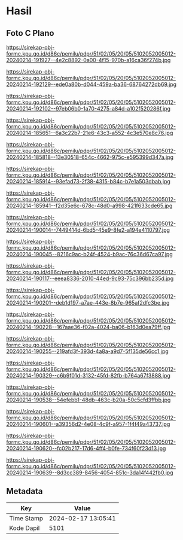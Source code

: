 # Hasil

## Foto C Plano

https://sirekap-obj-formc.kpu.go.id/d86c/pemilu/pdpr/51/02/05/20/05/5102052005012-20240214-191927--4e2c8892-0a00-4f15-970b-a16ca36f274b.jpg

https://sirekap-obj-formc.kpu.go.id/d86c/pemilu/pdpr/51/02/05/20/05/5102052005012-20240214-192129--ede0a80b-d044-459a-ba36-68764272db69.jpg

https://sirekap-obj-formc.kpu.go.id/d86c/pemilu/pdpr/51/02/05/20/05/5102052005012-20240214-192102--97eb06b0-1a70-4275-a84d-a102f520286f.jpg

https://sirekap-obj-formc.kpu.go.id/d86c/pemilu/pdpr/51/02/05/20/05/5102052005012-20240214-185651--6a3c22b7-21e6-43c3-a552-4c3e570e8c76.jpg

https://sirekap-obj-formc.kpu.go.id/d86c/pemilu/pdpr/51/02/05/20/05/5102052005012-20240214-185818--13e30518-654c-4662-975c-e595399d347a.jpg

https://sirekap-obj-formc.kpu.go.id/d86c/pemilu/pdpr/51/02/05/20/05/5102052005012-20240214-185914--93efad73-2f38-4315-b84c-b7e1a503dbab.jpg

https://sirekap-obj-formc.kpu.go.id/d86c/pemilu/pdpr/51/02/05/20/05/5102052005012-20240214-185941--f2d35e6c-678c-48d0-a998-421f633cde65.jpg

https://sirekap-obj-formc.kpu.go.id/d86c/pemilu/pdpr/51/02/05/20/05/5102052005012-20240214-190014--7449414d-6bd5-45e9-8fe2-a194e4110797.jpg

https://sirekap-obj-formc.kpu.go.id/d86c/pemilu/pdpr/51/02/05/20/05/5102052005012-20240214-190045--8216c9ac-b24f-4524-b9ac-76c36d67ca97.jpg

https://sirekap-obj-formc.kpu.go.id/d86c/pemilu/pdpr/51/02/05/20/05/5102052005012-20240214-190117--eeea8336-2010-44ed-9c93-75c396bb235d.jpg

https://sirekap-obj-formc.kpu.go.id/d86c/pemilu/pdpr/51/02/05/20/05/5102052005012-20240214-190201--deb1d197-a7ae-443e-8b7e-965af2dfc3be.jpg

https://sirekap-obj-formc.kpu.go.id/d86c/pemilu/pdpr/51/02/05/20/05/5102052005012-20240214-190228--167aae36-f02a-4024-ba06-b163d0ea79ff.jpg

https://sirekap-obj-formc.kpu.go.id/d86c/pemilu/pdpr/51/02/05/20/05/5102052005012-20240214-190255--219afd3f-393d-4a8a-a9d7-5f135de56cc1.jpg

https://sirekap-obj-formc.kpu.go.id/d86c/pemilu/pdpr/51/02/05/20/05/5102052005012-20240214-190329--c6b9f01d-3132-45fd-82fb-b764a67f3888.jpg

https://sirekap-obj-formc.kpu.go.id/d86c/pemilu/pdpr/51/02/05/20/05/5102052005012-20240214-190538--54efebb1-48db-463c-b20a-50c5cfd3ffbb.jpg

https://sirekap-obj-formc.kpu.go.id/d86c/pemilu/pdpr/51/02/05/20/05/5102052005012-20240214-190601--a39356d2-4e08-4c9f-a957-1f4f49a43737.jpg

https://sirekap-obj-formc.kpu.go.id/d86c/pemilu/pdpr/51/02/05/20/05/5102052005012-20240214-190620--fc02b217-17d6-4ff4-b0fe-734f60f23d13.jpg

https://sirekap-obj-formc.kpu.go.id/d86c/pemilu/pdpr/51/02/05/20/05/5102052005012-20240214-190639--8d3cc389-8456-4054-851c-3da14f442fb0.jpg


## Metadata

| Key        | Value               |
| ---------- | ------------------- |
| Time Stamp | 2024-02-17 13:05:41 |
| Kode Dapil | 5101                |



